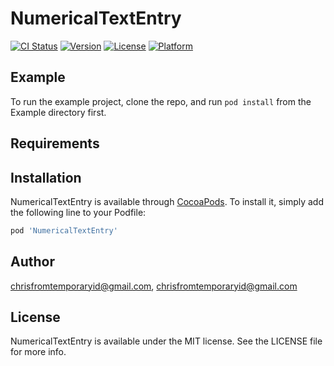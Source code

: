 # NumericalTextEntry

[![CI Status](https://img.shields.io/travis/chrisfromtemporaryid@gmail.com/NumericalTextEntry.svg?style=flat)](https://travis-ci.org/chrisfromtemporaryid@gmail.com/NumericalTextEntry)
[![Version](https://img.shields.io/cocoapods/v/NumericalTextEntry.svg?style=flat)](https://cocoapods.org/pods/NumericalTextEntry)
[![License](https://img.shields.io/cocoapods/l/NumericalTextEntry.svg?style=flat)](https://cocoapods.org/pods/NumericalTextEntry)
[![Platform](https://img.shields.io/cocoapods/p/NumericalTextEntry.svg?style=flat)](https://cocoapods.org/pods/NumericalTextEntry)

## Example

To run the example project, clone the repo, and run `pod install` from the Example directory first.

## Requirements

## Installation

NumericalTextEntry is available through [CocoaPods](https://cocoapods.org). To install
it, simply add the following line to your Podfile:

```ruby
pod 'NumericalTextEntry'
```

## Author

chrisfromtemporaryid@gmail.com, chrisfromtemporaryid@gmail.com

## License

NumericalTextEntry is available under the MIT license. See the LICENSE file for more info.
